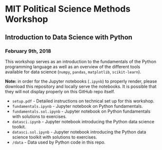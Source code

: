 # MIT Political Science Methods Workshop

## Introduction to Data Science with Python 

### February 9th, 2018 

This workshop serves as an introduction to the fundamentals of the Python 
programming language as well as an overview of the different tools available 
for data science (`numpy`, `pandas`, `matplotlib`, `scikit-learn`). 

**Note:** in order for the Jupyter notebooks (`.ipynb`) to properly render, please
download this repository and locally serve the notebooks. It is possible 
that they will not display properly on this GitHub repo itself. 

* `setup.pdf` - Detailed instructions on technical set up for this workshop.
* `fundamentals.ipynb` - Jupyter notebook on Python fundamentals.
* `fundamentals.sol.ipynb` - Jupyter notebook on Python fundamentals with solutions to exercises.
* `datasci.ipynb` - Jupyter notebook introducing the Python data science toolkit.
* `datasci.sol.ipynb` - Jupyter notebook introducing the Python data science toolkit with solutions to exercises.
* `/data` - Data used by Python code in this repo.
 

